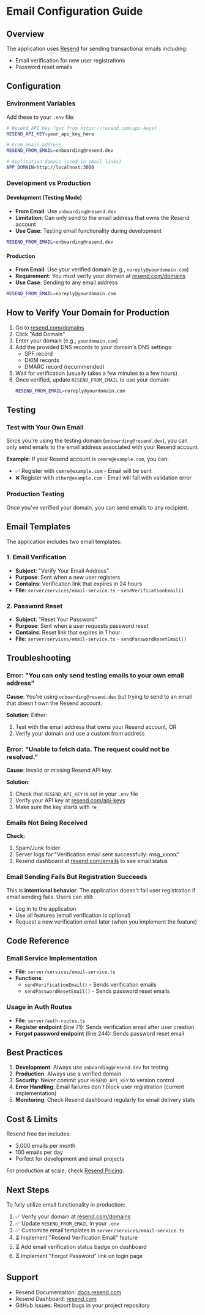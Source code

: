 # Email Configuration Guide

## Overview
The application uses [Resend](https://resend.com) for sending transactional emails including:
- Email verification for new user registrations
- Password reset emails

## Configuration

### Environment Variables

Add these to your `.env` file:

```bash
# Resend API Key (get from https://resend.com/api-keys)
RESEND_API_KEY=your_api_key_here

# From email address
RESEND_FROM_EMAIL=onboarding@resend.dev

# Application domain (used in email links)
APP_DOMAIN=http://localhost:3000
```

### Development vs Production

#### Development (Testing Mode)
- **From Email**: Use `onboarding@resend.dev`
- **Limitation**: Can only send to the email address that owns the Resend account
- **Use Case**: Testing email functionality during development

```bash
RESEND_FROM_EMAIL=onboarding@resend.dev
```

#### Production
- **From Email**: Use your verified domain (e.g., `noreply@yourdomain.com`)
- **Requirement**: You must verify your domain at [resend.com/domains](https://resend.com/domains)
- **Use Case**: Sending to any email address

```bash
RESEND_FROM_EMAIL=noreply@yourdomain.com
```

## How to Verify Your Domain for Production

1. Go to [resend.com/domains](https://resend.com/domains)
2. Click "Add Domain"
3. Enter your domain (e.g., `yourdomain.com`)
4. Add the provided DNS records to your domain's DNS settings:
   - SPF record
   - DKIM records
   - DMARC record (recommended)
5. Wait for verification (usually takes a few minutes to a few hours)
6. Once verified, update `RESEND_FROM_EMAIL` to use your domain:
   ```bash
   RESEND_FROM_EMAIL=noreply@yourdomain.com
   ```

## Testing

### Test with Your Own Email

Since you're using the testing domain (`onboarding@resend.dev`), you can only send emails to the email address associated with your Resend account.

**Example**: If your Resend account is `cemre@example.com`, you can:
- ✅ Register with `cemre@example.com` - Email will be sent
- ❌ Register with `other@example.com` - Email will fail with validation error

### Production Testing

Once you've verified your domain, you can send emails to any recipient.

## Email Templates

The application includes two email templates:

### 1. Email Verification
- **Subject**: "Verify Your Email Address"
- **Purpose**: Sent when a new user registers
- **Contains**: Verification link that expires in 24 hours
- **File**: `server/services/email-service.ts` - `sendVerificationEmail()`

### 2. Password Reset
- **Subject**: "Reset Your Password"
- **Purpose**: Sent when a user requests password reset
- **Contains**: Reset link that expires in 1 hour
- **File**: `server/services/email-service.ts` - `sendPasswordResetEmail()`

## Troubleshooting

### Error: "You can only send testing emails to your own email address"

**Cause**: You're using `onboarding@resend.dev` but trying to send to an email that doesn't own the Resend account.

**Solution**: Either:
1. Test with the email address that owns your Resend account, OR
2. Verify your domain and use a custom from address

### Error: "Unable to fetch data. The request could not be resolved."

**Cause**: Invalid or missing Resend API key.

**Solution**:
1. Check that `RESEND_API_KEY` is set in your `.env` file
2. Verify your API key at [resend.com/api-keys](https://resend.com/api-keys)
3. Make sure the key starts with `re_`

### Emails Not Being Received

**Check:**
1. Spam/Junk folder
2. Server logs for "Verification email sent successfully: msg_xxxxx"
3. Resend dashboard at [resend.com/emails](https://resend.com/emails) to see email status

### Email Sending Fails But Registration Succeeds

This is **intentional behavior**. The application doesn't fail user registration if email sending fails. Users can still:
- Log in to the application
- Use all features (email verification is optional)
- Request a new verification email later (when you implement the feature)

## Code Reference

### Email Service Implementation
- **File**: `server/services/email-service.ts`
- **Functions**:
  - `sendVerificationEmail()` - Sends verification emails
  - `sendPasswordResetEmail()` - Sends password reset emails

### Usage in Auth Routes
- **File**: `server/auth-routes.ts`
- **Register endpoint** (line 71): Sends verification email after user creation
- **Forgot password endpoint** (line 244): Sends password reset email

## Best Practices

1. **Development**: Always use `onboarding@resend.dev` for testing
2. **Production**: Always use a verified domain
3. **Security**: Never commit your `RESEND_API_KEY` to version control
4. **Error Handling**: Email failures don't block user registration (current implementation)
5. **Monitoring**: Check Resend dashboard regularly for email delivery stats

## Cost & Limits

Resend free tier includes:
- 3,000 emails per month
- 100 emails per day
- Perfect for development and small projects

For production at scale, check [Resend Pricing](https://resend.com/pricing).

## Next Steps

To fully utilize email functionality in production:

1. ✅ Verify your domain at [resend.com/domains](https://resend.com/domains)
2. ✅ Update `RESEND_FROM_EMAIL` in your `.env`
3. ✅ Customize email templates in `server/services/email-service.ts`
4. ⏳ Implement "Resend Verification Email" feature
5. ⏳ Add email verification status badge on dashboard
6. ⏳ Implement "Forgot Password" link on login page

## Support

- Resend Documentation: [docs.resend.com](https://resend.com/docs)
- Resend Dashboard: [resend.com](https://resend.com)
- GitHub Issues: Report bugs in your project repository
